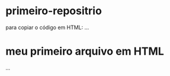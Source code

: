 # primeiro-repositrio

para copiar o código em HTML:
...
<html>
<h1>meu primeiro arquivo em HTML</h1>
</html>
...
